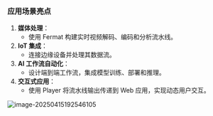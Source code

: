 ### **应用场景亮点**

1. **媒体处理**：
   - 使用 Fermat 构建实时视频解码、编码和分析流水线。
2. **IoT 集成**：
   - 连接边缘设备并处理其数据流。
3. **AI 工作流自动化**：
   - 设计端到端工作流，集成模型训练、部署和推理。
4. **交互式应用**：
   - 使用 Player 将流水线输出传递到 Web 应用，实现动态用户交互。

![image-20250415192546105](/Users/zonghuanwu/github/composition-computing/images/video-deployment-scenario.png)